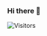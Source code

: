 ### Hi there 👋


<img alt="Visitors" src="https://komarev.com/ghpvc/?username=jcanizalez&style=flat&labelColor=black&logo=github&label=PROFILE+VIEWS&color=29bf12"/>


<!--
**jcanizalez/jcanizalez** is a ✨ _special_ ✨ repository because its `README.md` (this file) appears on your GitHub profile.

Here are some ideas to get you started:

- 🔭 I’m currently working on ...
- 🌱 I’m currently learning ...
- 👯 I’m looking to collaborate on ...
- 🤔 I’m looking for help with ...
- 💬 Ask me about ...
- 📫 How to reach me: ...
- 😄 Pronouns: ...
- ⚡ Fun fact: ...
-->
